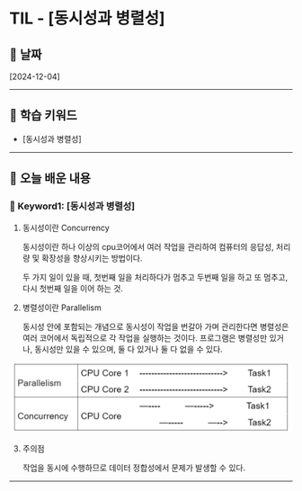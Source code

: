 # TIL - [동시성과 병렬성]

## 📅 날짜
[2024-12-04]

---

## 📌 학습 키워드
- [동시성과 병렬성]

---

## 📖 오늘 배운 내용

### 🔹 Keyword1: [동시성과 병렬성]

1. 동시성이란 Concurrency

    동시성이란 하나 이상의 cpu코어에서 여러 작업을 관리하여 컴퓨터의 응답성, 처리량 및 확장성을 향상시키는 방법이다.

    두 가지 일이 있을 때, 첫번째 일을 처리하다가 멈추고 두번째 일을 하고 또 멈추고, 다시 첫번째 일을 이어 하는 것.

2. 병렬성이란 Parallelism

    동시성 안에 포함되는 개념으로 동시성이 작업을 번갈아 가며 관리한다면 병렬성은 여러 코어에서 독립적으로 각 작업을 실행하는 것이다. 프로그램은 병렬성만 있거나, 동시성만 있을 수 있으며, 둘 다 있거나 둘 다 없을 수 있다.

![동시성과 병렬성 이미지화](/imgs/cs_241205_1.png)

3. 주의점

    작업을 동시에 수행하므로 데이터 정합성에서 문제가 발생할 수 있다.

---
